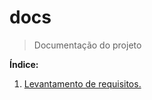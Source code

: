 # docs
> Documentação do projeto

**Índice:**

1. [Levantamento de requisitos.](./markdown/levantamento-de-requisitos.md)

